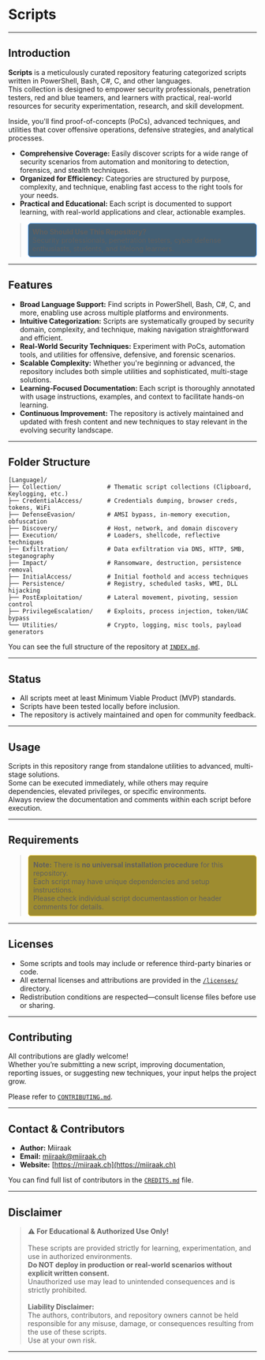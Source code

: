 # Scripts
---

## Introduction
**Scripts** is a meticulously curated repository featuring categorized scripts written in PowerShell, Bash, C#, C, and other languages.  
This collection is designed to empower security professionals, penetration testers, red and blue teamers, and learners with practical, real-world resources for security experimentation, research, and skill development. 

Inside, you'll find proof-of-concepts (PoCs), advanced techniques, and utilities that cover offensive operations, defensive strategies, and analytical processes.

- **Comprehensive Coverage:** Easily discover scripts for a wide range of security scenarios from automation and monitoring to detection, forensics, and stealth techniques.
- **Organized for Efficiency:** Categories are structured by purpose, complexity, and technique, enabling fast access to the right tools for your needs.
- **Practical and Educational:** Each script is documented to support learning, with real-world applications and clear, actionable examples.

> <div style="border:1px solid #4fa3ff; background-color:#435f74ff; border-radius:6px; padding:8px;">
> <strong>Who Should Use This Repository?</strong><br>
> Security professionals, penetration testers, cyber defense enthusiasts, students, and lifelong learners.
> </div>

---

## Features
- **Broad Language Support:** Find scripts in PowerShell, Bash, C#, C, and more, enabling use across multiple platforms and environments.
- **Intuitive Categorization:** Scripts are systematically grouped by security domain, complexity, and technique, making navigation straightforward and efficient.
- **Real-World Security Techniques:** Experiment with PoCs, automation tools, and utilities for offensive, defensive, and forensic scenarios.
- **Scalable Complexity:** Whether you're beginning or advanced, the repository includes both simple utilities and sophisticated, multi-stage solutions.
- **Learning-Focused Documentation:** Each script is thoroughly annotated with usage instructions, examples, and context to facilitate hands-on learning.
- **Continuous Improvement:** The repository is actively maintained and updated with fresh content and new techniques to stay relevant in the evolving security landscape.

---

## Folder Structure
```plaintext
[Language]/
├── Collection/             # Thematic script collections (Clipboard, Keylogging, etc.)
├── CredentialAccess/       # Credentials dumping, browser creds, tokens, WiFi
├── DefenseEvasion/         # AMSI bypass, in-memory execution, obfuscation
├── Discovery/              # Host, network, and domain discovery
├── Execution/              # Loaders, shellcode, reflective techniques
├── Exfiltration/           # Data exfiltration via DNS, HTTP, SMB, steganography
├── Impact/                 # Ransomware, destruction, persistence removal
├── InitialAccess/          # Initial foothold and access techniques
├── Persistence/            # Registry, scheduled tasks, WMI, DLL hijacking
├── PostExploitation/       # Lateral movement, pivoting, session control
├── PrivilegeEscalation/    # Exploits, process injection, token/UAC bypass
└── Utilities/              # Crypto, logging, misc tools, payload generators
```

You can see the full structure of the repository at [`INDEX.md`](INDEX.md). 

---

## Status
- All scripts meet at least Minimum Viable Product (MVP) standards.
- Scripts have been tested locally before inclusion.
- The repository is actively maintained and open for community feedback.

---

## Usage
Scripts in this repository range from standalone utilities to advanced, multi-stage solutions.  
Some can be executed immediately, while others may require dependencies, elevated privileges, or specific environments.  
Always review the documentation and comments within each script before execution.

---

## Requirements
> <div style="border:1px solid #ffe066; background-color: #9e8c30ff; border-radius:6px; padding:10px;">
> <strong>Note:</strong> There is <strong>no universal installation procedure</strong> for this repository.<br>
> Each script may have unique dependencies and setup instructions.<br>
> Please check individual script documentasstion or header comments for details.
> </div>

---

## Licenses
- Some scripts and tools may include or reference third-party binaries or code.
- All external licenses and attributions are provided in the [`/licenses/`](./Licenses) directory.
- Redistribution conditions are respected—consult license files before use or sharing.

---

## Contributing
All contributions are gladly welcome!  
Whether you’re submitting a new script, improving documentation, reporting issues, or suggesting new techniques, your input helps the project grow.

Please refer to [`CONTRIBUTING.md`](./CONTRIBUTING.md).

---

## Contact & Contributors
- **Author:** Miiraak
- **Email:** [miiraak@miiraak.ch](mailto:miiraak@miiraak.ch)
- **Website:** [https://miiraak.ch](https://miiraak.ch)

You can find full list of contributors in the [`CREDITS.md`](./CREDITS.md) file.

---

## Disclaimer
> <strong>⚠️ For Educational & Authorized Use Only!</strong><br><br>
> These scripts are provided strictly for learning, experimentation, and use in authorized environments.<br>
> <strong>Do NOT deploy in production or real-world scenarios without explicit written consent.</strong><br>
> Unauthorized use may lead to unintended consequences and is strictly prohibited.<br><br>
> <strong>Liability Disclaimer:</strong><br>
> The authors, contributors, and repository owners cannot be held responsible for any misuse, damage, or consequences resulting from the use of these scripts.<br>
> Use at your own risk.
> </div>

---
